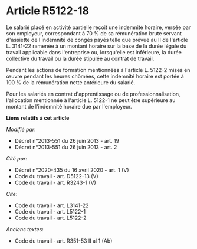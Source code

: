 # Article R5122-18

Le salarié placé en activité partielle reçoit une indemnité horaire, versée par son employeur, correspondant à 70 % de sa
rémunération brute servant d'assiette de l'indemnité de congés payés telle que prévue au II de l'article L. 3141-22 ramenée à
un montant horaire sur la base de la durée légale du travail applicable dans l'entreprise ou, lorsqu'elle est inférieure, la
durée collective du travail ou la durée stipulée au contrat de travail. 

Pendant les actions de formation mentionnées à l'article L. 5122-2 mises en œuvre pendant les heures chômées, cette indemnité
horaire est portée à 100 % de la rémunération nette antérieure du salarié. 

Pour les salariés en contrat d'apprentissage ou de professionnalisation, l'allocation mentionnée à l'article L. 5122-1 ne
peut être supérieure au montant de l'indemnité horaire due par l'employeur.

**Liens relatifs à cet article**

_Modifié par_:

  - Décret n°2013-551 du 26 juin 2013 - art. 19
  - Décret n°2013-551 du 26 juin 2013 - art. 2

_Cité par_:

  - Décret n°2020-435 du 16 avril 2020 - art. 1 (V)
  - Code du travail - art. D5122-13 (V)
  - Code du travail - art. R3243-1 (V)

_Cite_:

  - Code du travail - art. L3141-22
  - Code du travail - art. L5122-1
  - Code du travail - art. L5122-2

_Anciens textes_:

  - Code du travail - art. R351-53 II al 1 (Ab)
